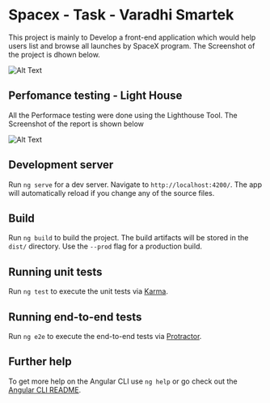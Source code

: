 # Spacex - Task - Varadhi Smartek

This project is mainly to Develop a front-end application which would help users list and browse all launches by SpaceX program. The Screenshot of the project is dhown below.


![Alt Text](https://i.ibb.co/z7qY7CB/Screenshot-3.png)


## Perfomance testing - Light House

All the Performace testing were done using the Lighthouse Tool. The Screenshot of the report is shown below

![Alt Text](https://i.ibb.co/LxMGcF9/Screenshot-2.png)

## Development server

Run `ng serve` for a dev server. Navigate to `http://localhost:4200/`. The app will automatically reload if you change any of the source files.

## Build

Run `ng build` to build the project. The build artifacts will be stored in the `dist/` directory. Use the `--prod` flag for a production build.

## Running unit tests

Run `ng test` to execute the unit tests via [Karma](https://karma-runner.github.io).

## Running end-to-end tests

Run `ng e2e` to execute the end-to-end tests via [Protractor](http://www.protractortest.org/).

## Further help

To get more help on the Angular CLI use `ng help` or go check out the [Angular CLI README](https://github.com/angular/angular-cli/blob/master/README.md).
